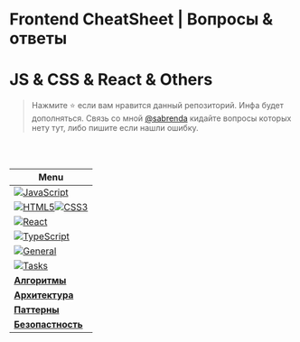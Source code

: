 <div id="topmenu"></div>

# Frontend СheatSheet | Вопросы & ответы
# JS & CSS & React & Others

> Нажмите :star: если вам нравится данный репозиторий. Инфа будет дополняться. Связь со мной [@sabrenda](https://t.me/sabrenda) кидайте вопросы которых нету тут, либо пишите если нашли ошибку.

<br>
<br>

| <div align="center">**Menu** </div>    |
|:-------------------------------------|
| [![JavaScript](https://img.shields.io/badge/javascript-%23323330.svg?style=for-the-badge&logo=javascript&logoColor=%23F7DF1E)](JavaScript.md) |
| [![HTML5](https://img.shields.io/badge/html5-%23E34F26.svg?style=for-the-badge&logo=html5&logoColor=white)![CSS3](https://img.shields.io/badge/css3-%231572B6.svg?style=for-the-badge&logo=css3&logoColor=white)](HtmlCss.md) |
| [![React](https://img.shields.io/badge/React-20232A?style=for-the-badge&logo=react)](React.md)|
| [![TypeScript](https://img.shields.io/badge/typescript-%23007ACC.svg?style=for-the-badge&logo=typescript&logoColor=white)](TypeScript.md) |
| [![General](https://img.shields.io/badge/Общие_Вопросы-black?style=for-the-badge&logo=JSON%20web%20tokens)](General.md)|
| [![Tasks](https://img.shields.io/badge/📋_Задачи_по_Js-%23FF9900.svg?style=for-the-badge)](Tasks.md)|
| [**Алгоритмы**](Algorithms.md)|
| [**Архитектура**](Architecture.md)|
| [**Паттерны**](Pattern.md)|
| [**Безопастность**](Safety.md)|
